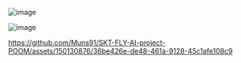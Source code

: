 ![image](https://github.com/Muns91/SKT-FLY-AI-project-POOM/assets/150130876/bf74cdbf-34ac-4450-b970-00b0c5f57c0f)

![image](https://github.com/Muns91/SKT-FLY-AI-project-POOM/assets/150130876/149a3387-dea2-487d-9e0c-1e31fa6a62a7)

https://github.com/Muns91/SKT-FLY-AI-project-POOM/assets/150130876/36be426e-de48-461a-9128-45c1afe108c9

